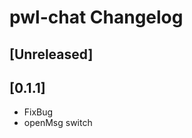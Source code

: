 <!-- Keep a Changelog guide -> https://keepachangelog.com -->

# pwl-chat Changelog

## [Unreleased]

## [0.1.1]
- FixBug
- openMsg switch